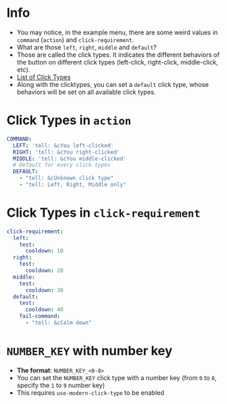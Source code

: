 # Info
* You may notice, in the example menu, there are some weird values in `command` (`action`) and `click-requirement`.
* What are those `left`, `right`, `middle` and `default`?
* Those are called the click types. It indicates the different behaviors of the button on different click types (left-click, right-click, middle-click, etc).
* [List of Click Types](https://hub.spigotmc.org/javadocs/spigot/org/bukkit/event/inventory/ClickType.html)
* Along with the clicktypes, you can set a `default` click type, whose behaviors will be set on all available click types.
# Click Types in `action`
```yaml
COMMAND:
  LEFT: 'tell: &cYou left-clicked'
  RIGHT: 'tell: &cYou right-clicked'
  MIDDLE: 'tell: &cYou middle-clicked'
  # Default for every click types
  DEFAULT:
    - "tell: &cUnknown click type"
    - "tell: Left, Right, Middle only"
```
# Click Types in `click-requirement`
```yaml
click-requirement:
  left:
    test:
      cooldown: 10
  right:
    test:
      cooldown: 20
  middle:
    test:
      cooldown: 30
  default:
    test:
      cooldown: 40
    fail-command:
      - "tell: &cCalm down"
```
# `NUMBER_KEY` with number key
* **The format**: `NUMBER_KEY_<0-8>`
* You can set the `NUMBER_KEY` click type with a number key (from `0` to `8`, specify the `1` to `9` number key)
* This requires `use-modern-click-type` to be enabled